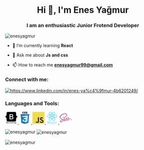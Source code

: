 <h1 align="center">Hi 👋, I'm Enes Yağmur</h1>
<h3 align="center">I am an enthusiastic Junior Frotend Developer</h3>

<p align="left"> <img src="https://komarev.com/ghpvc/?username=enesyagmur&label=Profile%20views&color=0e75b6&style=flat" alt="enesyagmur" /> </p>

- 🌱 I’m currently learning **React**

- 💬 Ask me about **Js and css**

- 📫 How to reach me **enesyagmur99@gmail.com**

<h3 align="left">Connect with me:</h3>
<p align="left">
<a href="https://linkedin.com/in/https://www.linkedin.com/in/enes-ya%c4%9fmur-4b6201249/" target="blank"><img align="center" src="https://raw.githubusercontent.com/rahuldkjain/github-profile-readme-generator/master/src/images/icons/Social/linked-in-alt.svg" alt="https://www.linkedin.com/in/enes-ya%c4%9fmur-4b6201249/" height="30" width="40" /></a>
</p>

<h3 align="left">Languages and Tools:</h3>
<p align="left"> <a href="https://getbootstrap.com" target="_blank" rel="noreferrer"> <img src="https://raw.githubusercontent.com/devicons/devicon/master/icons/bootstrap/bootstrap-plain-wordmark.svg" alt="bootstrap" width="40" height="40"/> </a> <a href="https://www.w3schools.com/css/" target="_blank" rel="noreferrer"> <img src="https://raw.githubusercontent.com/devicons/devicon/master/icons/css3/css3-original-wordmark.svg" alt="css3" width="40" height="40"/> </a> <a href="https://developer.mozilla.org/en-US/docs/Web/JavaScript" target="_blank" rel="noreferrer"> <img src="https://raw.githubusercontent.com/devicons/devicon/master/icons/javascript/javascript-original.svg" alt="javascript" width="40" height="40"/> </a> <a href="https://reactjs.org/" target="_blank" rel="noreferrer"> <img src="https://raw.githubusercontent.com/devicons/devicon/master/icons/react/react-original-wordmark.svg" alt="react" width="40" height="40"/> </a> <a href="https://sass-lang.com" target="_blank" rel="noreferrer"> <img src="https://raw.githubusercontent.com/devicons/devicon/master/icons/sass/sass-original.svg" alt="sass" width="40" height="40"/> </a> </p>

<p><img align="left" src="https://github-readme-stats.vercel.app/api/top-langs?username=enesyagmur&show_icons=true&locale=en&layout=compact" alt="enesyagmur" /></p>

<p>&nbsp;<img align="center" src="https://github-readme-stats.vercel.app/api?username=enesyagmur&show_icons=true&locale=en" alt="enesyagmur" /></p>

<p><img align="center" src="https://github-readme-streak-stats.herokuapp.com/?user=enesyagmur&" alt="enesyagmur" /></p>
